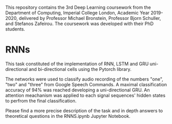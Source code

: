 This repository contains the 3rd Deep Learning coursework from the Department of Computing, Imperial College London, Academic Year 2019-2020, delivered by Professor Michael Bronstein, Professor Bjorn Schuller, and Stefanos Zafeirou. The coursework was developed with their PhD students. 

# RNNs
This task constituted of the implementation of RNN, LSTM and GRU uni-directional and bi-directional cells using the Pytorch library. <br>

The networks were used to classify audio recording of the numbers "one", "two" and "three" from Google Speech Commands. A maximal classification accuracy of 94% was reached developing a uni-directional GRU. An attention meachanism was applied to each signal sequences' hidden states to perfrom the final classification.

Please find a more precise description of the task and in depth answers to theoretical questions in the RNNS.ipynb Jupyter Notebook.
